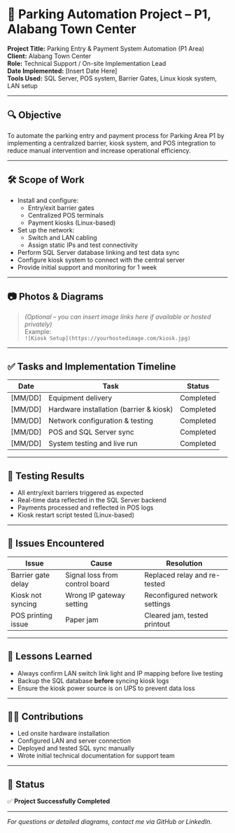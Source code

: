 # 🚗 Parking Automation Project – P1, Alabang Town Center

**Project Title:** Parking Entry & Payment System Automation (P1 Area)  
**Client:** Alabang Town Center  
**Role:** Technical Support / On-site Implementation Lead  
**Date Implemented:** [Insert Date Here]  
**Tools Used:** SQL Server, POS system, Barrier Gates, Linux kiosk system, LAN setup

---

## 🔍 Objective

To automate the parking entry and payment process for Parking Area P1 by implementing a centralized barrier, kiosk system, and POS integration to reduce manual intervention and increase operational efficiency.

---

## 🛠️ Scope of Work

- Install and configure:
  - Entry/exit barrier gates
  - Centralized POS terminals
  - Payment kiosks (Linux-based)
- Set up the network:
  - Switch and LAN cabling
  - Assign static IPs and test connectivity
- Perform SQL Server database linking and test data sync
- Configure kiosk system to connect with the central server
- Provide initial support and monitoring for 1 week

---

## 📷 Photos & Diagrams

> _(Optional – you can insert image links here if available or hosted privately)_  
> Example:  
> `![Kiosk Setup](https://yourhostedimage.com/kiosk.jpg)`

---

## ✅ Tasks and Implementation Timeline

| Date       | Task                          | Status     |
|------------|-------------------------------|------------|
| [MM/DD]    | Equipment delivery             | Completed  |
| [MM/DD]    | Hardware installation (barrier & kiosk) | Completed |
| [MM/DD]    | Network configuration & testing | Completed  |
| [MM/DD]    | POS and SQL Server sync        | Completed  |
| [MM/DD]    | System testing and live run    | Completed  |

---

## 🧪 Testing Results

- All entry/exit barriers triggered as expected
- Real-time data reflected in the SQL Server backend
- Payments processed and reflected in POS logs
- Kiosk restart script tested (Linux-based)

---

## 🧩 Issues Encountered

| Issue | Cause | Resolution |
|-------|-------|------------|
| Barrier gate delay | Signal loss from control board | Replaced relay and re-tested |
| Kiosk not syncing | Wrong IP gateway setting | Reconfigured network settings |
| POS printing issue | Paper jam | Cleared jam, tested printout |

---

## 📘 Lessons Learned

- Always confirm LAN switch link light and IP mapping before live testing
- Backup the SQL database **before** syncing kiosk logs
- Ensure the kiosk power source is on UPS to prevent data loss

---

## 👨‍💻 Contributions

- Led onsite hardware installation
- Configured LAN and server connection
- Deployed and tested SQL sync manually
- Wrote initial technical documentation for support team

---

## 📌 Status

✅ **Project Successfully Completed**

---

*For questions or detailed diagrams, contact me via GitHub or LinkedIn.*
